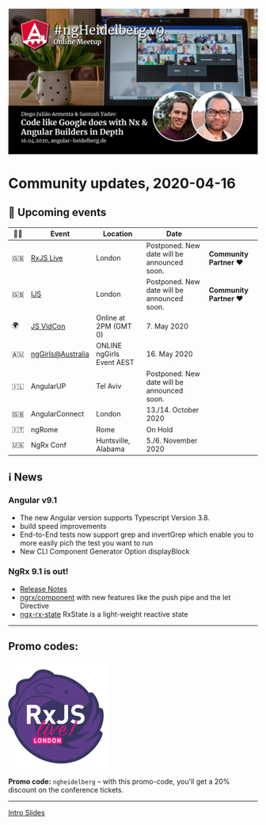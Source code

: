 ![Banner](ngHeidelbergv9.jpg)

# Community updates, 2020-04-16

## 📅 Upcoming events

| 🏳️‍🌈 | Event | Location | Date | |
|------|------|-----|------|-----|
| 🇬🇧 | [RxJS Live](https://www.rxjs.live/) | London | Postponed. New date will be announced soon. | **Community Partner ❤️** |
| 🇬🇧 | [IJS](https://javascript-conference.com/) | London | Postponed. New date will be announced soon. | **Community Partner ❤️** |
| 🌍 | [JS VidCon](https://jsvidcon.com/)  | Online at 2PM (GMT 0) | 7. May 2020 | |
| 🇦🇺 | [ngGirls@Australia](https://ng-girls.org/australia-2020/) | ONLINE ngGirls Event AEST | 16. May 2020 | |
| 🇮🇱 | AngularUP | Tel Aviv | Postponed. New date will be announced soon. | |
| 🇬🇧 | AngularConnect | London | 13./14. October 2020 | |
| 🇮🇹 | ngRome | Rome | On Hold | |
| 🇺🇸 | NgRx Conf | Huntsville, Alabama | 5./6. November 2020 | |


## ℹ️ News

### Angular v9.1 

 - The new Angular version supports Typescript Version 3.8. 
 - build speed improvements
 - End-to-End tests now support grep and invertGrep which enable you to more easily pich the test you want to run
 - New CLI Component Generator Option displayBlock

### NgRx 9.1 is out!

 - [Release Notes](https://github.com/ngrx/platform/blob/master/CHANGELOG.md#910-2020-04-07) 
 - [ngrx/component](https://ngrx.io/guide/component) with new features like the push pipe and the let Directive
 - [ngx-rx-state](https://github.com/BioPhoton/ngx-rx/tree/master/libs/ngx-rx-state) RxState is a light-weight reactive state 
----


## Promo codes:


<img src="logos/rxjs-live.png" width="40%" alt="RxJS Live logo">

**Promo code:** `ngheidelberg` – with this promo-code, you'll get a 20% discount on the conference tickets.  



----

[Intro Slides](https://docs.google.com/presentation/d/1REehghPvk-n_Xr1t3QtKuijeOmmxWl6Xlbw64JBMBuQ/edit?usp=sharing)


